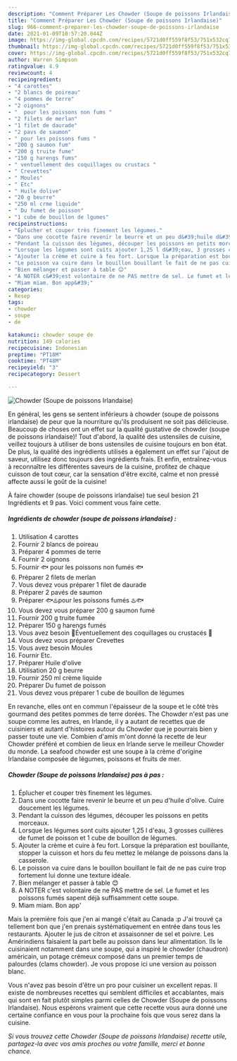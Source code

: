 ```yaml
---
description: "Comment Préparer Les Chowder (Soupe de poissons Irlandaise)"
title: "Comment Préparer Les Chowder (Soupe de poissons Irlandaise)"
slug: 966-comment-preparer-les-chowder-soupe-de-poissons-irlandaise
date: 2021-01-09T10:57:20.044Z
image: https://img-global.cpcdn.com/recipes/5721d0ff559f8f53/751x532cq70/chowder-soupe-de-poissons-irlandaise-photo-principale-de-la-recette.jpg
thumbnail: https://img-global.cpcdn.com/recipes/5721d0ff559f8f53/751x532cq70/chowder-soupe-de-poissons-irlandaise-photo-principale-de-la-recette.jpg
cover: https://img-global.cpcdn.com/recipes/5721d0ff559f8f53/751x532cq70/chowder-soupe-de-poissons-irlandaise-photo-principale-de-la-recette.jpg
author: Warren Simpson
ratingvalue: 4.9
reviewcount: 4
recipeingredient:
- "4 carottes"
- "2 blancs de poireau"
- "4 pommes de terre"
- "2 oignons"
- "  pour les poissons non fums "
- "2 filets de merlan"
- "1 filet de daurade"
- "2 pavs de saumon"
- " pour les poissons fums "
- "200 g saumon fum"
- "200 g truite fume"
- "150 g harengs fums"
- " ventuellement des coquillages ou crustacs "
- " Crevettes"
- " Moules"
- " Etc"
- " Huile dolive"
- "20 g beurre"
- "250 ml crme liquide"
- " Du fumet de poisson"
- "1 cube de bouillon de lgumes"
recipeinstructions:
- "Éplucher et couper très finement les légumes."
- "Dans une cocotte faire revenir le beurre et un peu d&#39;huile d&#39;olive. Cuire doucement les légumes."
- "Pendant la cuisson des légumes, découper les poissons en petits morceaux."
- "Lorsque les légumes sont cuits ajouter 1,25 l d&#39;eau, 3 grosses cuillères de fumet de poisson et 1 cube de bouillon de légumes."
- "Ajouter la crème et cuire à feu fort. Lorsque la préparation est bouillante, stopper la cuisson et hors du feu mettez le mélange de poissons dans la casserole."
- "Le poisson va cuire dans le bouillon bouillant le fait de ne pas cuire trop fortement lui donne une texture idéale."
- "Bien mélanger et passer à table 😊"
- "A NOTER c&#39;est volontaire de ne PAS mettre de sel. Le fumet et les poissons fumés sapent déjà suffisamment cette soupe."
- "Miam miam. Bon app&#39;"
categories:
- Resep
tags:
- chowder
- soupe
- de

katakunci: chowder soupe de 
nutrition: 149 calories
recipecuisine: Indonesian
preptime: "PT18M"
cooktime: "PT48M"
recipeyield: "3"
recipecategory: Dessert

---
```



![Chowder (Soupe de poissons Irlandaise)](https://img-global.cpcdn.com/recipes/5721d0ff559f8f53/751x532cq70/chowder-soupe-de-poissons-irlandaise-photo-principale-de-la-recette.jpg)

En général, les gens se sentent inférieurs à chowder (soupe de poissons irlandaise) de peur que la nourriture qu'ils produisent ne soit pas délicieuse. Beaucoup de choses ont un effet sur la qualité gustative de chowder (soupe de poissons irlandaise)! Tout d'abord, la qualité des ustensiles de cuisine, veillez toujours à utiliser de bons ustensiles de cuisine toujours en bon état. De plus, la qualité des ingrédients utilisés a également un effet sur l'ajout de saveur, utilisez donc toujours des ingrédients frais. Et enfin, entraînez-vous à reconnaître les différentes saveurs de la cuisine, profitez de chaque cuisson de tout cœur, car la sensation d'être excité, calme et non pressé affecte aussi le goût de la cuisine!

<!--inarticleads1-->

À faire chowder (soupe de poissons irlandaise) tue seul besion 21 Ingrédients et 9 pas. Voici comment vous faire cette.

##### Ingrédients de chowder (soupe de poissons irlandaise) :

1. Utilisation 4 carottes
1. Fournir 2 blancs de poireau
1. Préparer 4 pommes de terre
1. Fournir 2 oignons
1. Fournir  🐟 pour les poissons non fumés 🐟
1. Préparer 2 filets de merlan
1. Vous devez vous préparer 1 filet de daurade
1. Préparer 2 pavés de saumon
1. Préparer  🐟♨️pour les poissons fumés ♨️🐟
1. Vous devez vous préparer 200 g saumon fumé
1. Fournir 200 g truite fumée
1. Préparer 150 g harengs fumés
1. Vous avez besoin  🦐Éventuellement des coquillages ou crustacés 🦐
1. Vous devez vous préparer  Crevettes
1. Vous avez besoin  Moules
1. Fournir  Etc.
1. Préparer  Huile d&#39;olive
1. Utilisation 20 g beurre
1. Fournir 250 ml crème liquide
1. Préparer  Du fumet de poisson
1. Vous devez vous préparer 1 cube de bouillon de légumes


En revanche, elles ont en commun l&#39;épaisseur de la soupe et le côté très gourmand des petites pommes de terre dorées. The Chowder n&#39;est pas une soupe comme les autres, en Irlande, il y a autant de recettes que de cuisiniers et autant d&#39;histoires autour du Chowder que je pourrais bien y passer toute une vie. Combien d&#39;amis m&#39;ont donné la recette de leur Chowder préféré et combien de lieux en Irlande serve le meilleur Chowder du monde. La seafood chowder est une soupe à la crème d&#39;origine Irlandaise composée de légumes, poissons et fruits de mer. 

<!--inarticleads2-->

##### Chowder (Soupe de poissons Irlandaise) pas à pas :

1. Éplucher et couper très finement les légumes.
1. Dans une cocotte faire revenir le beurre et un peu d&#39;huile d&#39;olive. Cuire doucement les légumes.
1. Pendant la cuisson des légumes, découper les poissons en petits morceaux.
1. Lorsque les légumes sont cuits ajouter 1,25 l d&#39;eau, 3 grosses cuillères de fumet de poisson et 1 cube de bouillon de légumes.
1. Ajouter la crème et cuire à feu fort. Lorsque la préparation est bouillante, stopper la cuisson et hors du feu mettez le mélange de poissons dans la casserole.
1. Le poisson va cuire dans le bouillon bouillant le fait de ne pas cuire trop fortement lui donne une texture idéale.
1. Bien mélanger et passer à table 😊
1. A NOTER c&#39;est volontaire de ne PAS mettre de sel. Le fumet et les poissons fumés sapent déjà suffisamment cette soupe.
1. Miam miam. Bon app&#39;


Mais la première fois que j&#39;en ai mangé c&#39;était au Canada :p J&#39;ai trouvé ça tellement bon que j&#39;en prenais systématiquement en entrée dans tous les restaurants. Ajouter le jus de citron et assaisonner de sel et poivre. Les Amérindiens faisaient la part belle au poisson dans leur alimentation. Ils le cuisinaient notamment dans une soupe, qui a inspiré le chowder (chaudron) américain, un potage crémeux composé dans un premier temps de palourdes (clams chowder). Je vous propose ici une version au poisson blanc. 

<!--inarticleads1-->

<p>
Vous n'avez pas besoin d'être un pro pour cuisiner un excellent repas. Il existe de nombreuses recettes qui semblent difficiles et accablantes, mais qui sont en fait plutôt simples parmi celles de Chowder (Soupe de poissons Irlandaise). Nous espérons vraiment que cette recette vous aura donné une certaine confiance en vous pour la prochaine fois que vous serez dans la cuisine.
</p>

<p>
<i>Si vous trouvez cette Chowder (Soupe de poissons Irlandaise) recette utile, partagez-la avec vos amis proches ou votre famille, merci et bonne chance.</i>
</p>
